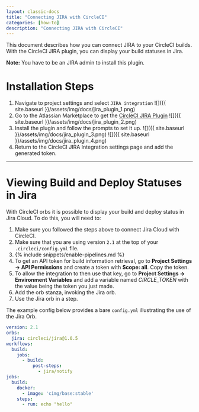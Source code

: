 ```yaml
---
layout: classic-docs
title: "Connecting JIRA with CircleCI"
categories: [how-to]
description: "Connecting JIRA with CircleCI"
---
```


This document describes how you can connect JIRA to your CircleCI builds. With
the CircleCI JIRA plugin, you can display your build statuses in Jira.

**Note:** You have to be an JIRA admin to install this plugin.

# Installation Steps

1. Navigate to project settings and select `JIRA integration`
![]({{ site.baseurl }}/assets/img/docs/jira_plugin_1.png)
2. Go to the Atlassian Marketplace to get the [CircleCI JIRA Plugin](https://marketplace.atlassian.com/apps/1215946/circleci-for-jira?hosting=cloud&tab=overview)
![]({{ site.baseurl }}/assets/img/docs/jira_plugin_2.png)
3. Install the plugin and follow the prompts to set it up.
![]({{ site.baseurl }}/assets/img/docs/jira_plugin_3.png)
![]({{ site.baseurl }}/assets/img/docs/jira_plugin_4.png)
4. Return to the CircleCI JIRA Integration settings page and add the generated token.

---

# Viewing Build and Deploy Statuses in Jira 

With CircleCI orbs it is possible to display your build and deploy status
in Jira Cloud. To do this, you will need to: 

1. Make sure you followed the steps above to connect Jira Cloud with CircleCI.
1. Make sure that you are using version `2.1` at the top of your `.circleci/config.yml` file.
1. {% include snippets/enable-pipelines.md %}
2. To get an API token for build information retrieval, go to **Project Settings -> API Permissions** and create a token with **Scope: all**. Copy the token.
3. To allow the integration to then use that key, go to **Project Settings -> Environment Variables** and add a variable named _CIRCLE_TOKEN_ with the value being the token you just made.
4. Add the orb stanza, invoking the Jira orb.
5. Use the Jira orb in a step.

The example config below provides a bare `config.yml` illustrating the use of the Jira Orb.


```yaml
version: 2.1
orbs:
  jira: circleci/jira@1.0.5
workflows:
  build:
    jobs:
      - build:
          post-steps:
            - jira/notify
jobs:
  build:
    docker:
      - image: 'cimg/base:stable'
    steps:
      - run: echo "hello"
```
